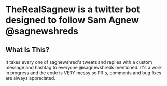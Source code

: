 TheRealSagnew is a twitter bot designed to follow Sam Agnew @sagnewshreds
==============================

What Is This?
-------------

It takes every one of sagnewshred's tweets and replies with a custom message and hashtag to everyone @sagnewshreds mentioned. It's a work in progress and the code is VERY messy so PR's, comments and bug fixes are always appreciated.

